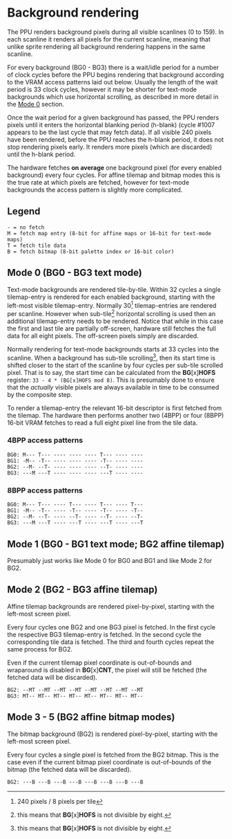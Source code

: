 # Background rendering

The PPU renders background pixels during all visible scanlines (0 to 159). In each scanline it renders all pixels for the current scanline, meaning that unlike sprite rendering all background rendering happens in the same scanline.

For every background (BG0 - BG3) there is a wait/idle period for a number of clock cycles before the PPU begins rendering that background according to the VRAM access patterns laid out below. Usually the length of the wait period is 33 clock cycles, however it may be shorter for text-mode backgrounds which use horizontal scrolling, as described in more detail in the [Mode 0](#mode-0-bg0-3-text-mode) section.

Once the wait period for a given background has passed, the PPU renders pixels until it enters the horizontal blanking period (h-blank) (cycle #1007 appears to be the last cycle that may fetch data).
If all visible 240 pixels have been rendered, before the PPU reaches the h-blank period, it does not stop rendering pixels early. It renders more pixels (which are discarded) until the h-blank  period.

The hardware fetches **on average** one background pixel (for every enabled background) every four cycles. For affine tilemap and bitmap modes this is the true rate at which pixels are fetched, however for text-mode backgrounds the access pattern is slightly more complicated.

## Legend

```
- = no fetch
M = fetch map entry (8-bit for affine maps or 16-bit for text-mode maps)
T = fetch tile data
B = fetch bitmap (8-bit palette index or 16-bit color)
```

## Mode 0 (BG0 - BG3 text mode)

Text-mode backgrounds are rendered tile-by-tile. Within 32 cycles a single tilemap-entry is rendered for each enabled background, starting with the left-most visible tilemap-entry. Normally 30[^1] tilemap-entries are rendered per scanline. However when sub-tile[^2] horizontal scrolling is used then an additional tilemap-entry needs to be rendered. Notice that while in this case the first and last tile are partially off-screen, hardware still fetches the full data for all eight pixels. The off-screen pixels simply are discarded.

Normally rendering for text-mode backgrounds starts at 33 cycles into the scanline. When a background has sub-tile scrolling[^2], then its start time is shifted closer to the start of the scanline by four cycles per sub-tile scrolled pixel. That is to say, the start time can be calculated from the **BG**[x]**HOFS** register: `33 - 4 * (BG[x]HOFS mod 8)`. This is presumably done to ensure that the *actually* visible pixels are always available in time to be consumed by the composite step.

To render a tilemap-entry the relevant 16-bit descriptor is first fetched from the tilemap. The hardware then performs another two (4BPP) or four (8BPP) 16-bit VRAM fetches to read a full eight pixel line from the tile data.

### 4BPP access patterns

```
BG0: M--- T--- ---- ---- ---- T--- ---- ----
BG1: -M-- -T-- ---- ---- ---- -T-- ---- ----
BG2: --M- --T- ---- ---- ---- --T- ---- ----
BG3: ---M ---T ---- ---- ---- ---T ---- ----
```

### 8BPP access patterns

```
BG0: M--- T--- ---- T--- ---- T--- ---- T---
BG1: -M-- -T-- ---- -T-- ---- -T-- ---- -T--
BG2: --M- --T- ---- --T- ---- --T- ---- --T-
BG3: ---M ---T ---- ---T ---- ---T ---- ---T
```

## Mode 1 (BG0 - BG1 text mode; BG2 affine tilemap)

Presumably just works like Mode 0 for BG0 and BG1 and like Mode 2 for BG2.

## Mode 2 (BG2 - BG3 affine tilemap)

Affine tilemap backgrounds are rendered pixel-by-pixel, starting with the left-most screen pixel.

Every four cycles one BG2 and one BG3 pixel is fetched. In the first cycle the respective BG3 tilemap-entry is fetched. In the second cycle the corresponding tile data is fetched.
The third and fourth cycles repeat the same process for BG2.

Even if the current tilemap pixel coordinate is out-of-bounds and wraparound is disabled in **BG**[x]**CNT**, the pixel will still be fetched (the fetched data will be discarded).

```
BG2: --MT --MT --MT --MT --MT --MT --MT --MT
BG3: MT-- MT-- MT-- MT-- MT-- MT-- MT-- MT--
```

## Mode 3 - 5 (BG2 affine bitmap modes)

The bitmap background (BG2) is rendered pixel-by-pixel, starting with the left-most screen pixel.

Every four cycles a single pixel is fetched from the BG2 bitmap.
This is the case even if the current bitmap pixel coordinate is out-of-bounds of the bitmap (the fetched data will be discarded).

```
BG2: ---B ---B ---B ---B ---B ---B ---B ---B
```

[^1]: 240 pixels / 8 pixels per tile

[^2]: this means that **BG**[x]**HOFS** is not divisible by eight.
